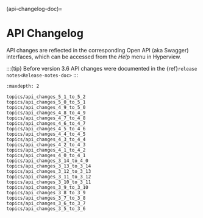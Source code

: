 (api-changelog-doc)=

# API Changelog

API changes are reflected in the corresponding Open API (aka Swagger) interfaces, which can be accessed from the *Help* menu in Hyperview.

:::{tip}
Before version 3.6 API changes were documented in the {ref}`release notes<Release-notes-doc>`
:::

```{toctree}
:maxdepth: 2

topics/api_changes_5_1_to_5_2
topics/api_changes_5_0_to_5_1
topics/api_changes_4_9_to_5_0
topics/api_changes_4_8_to_4_9
topics/api_changes_4_7_to_4_8
topics/api_changes_4_6_to_4_7
topics/api_changes_4_5_to_4_6
topics/api_changes_4_4_to_4_5
topics/api_changes_4_3_to_4_4
topics/api_changes_4_2_to_4_3
topics/api_changes_4_1_to_4_2
topics/api_changes_4_0_to_4_1
topics/api_changes_3_14_to_4_0
topics/api_changes_3_13_to_3_14
topics/api_changes_3_12_to_3_13
topics/api_changes_3_11_to_3_12
topics/api_changes_3_10_to_3_11
topics/api_changes_3_9_to_3_10
topics/api_changes_3_8_to_3_9
topics/api_changes_3_7_to_3_8
topics/api_changes_3_6_to_3_7
topics/api_changes_3_5_to_3_6
```
